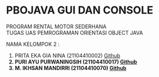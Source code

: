 # PBOJAVA GUI DAN CONSOLE
PROGRAM RENTAL MOTOR  SEDERHANA <BR>
TUGAS UAS PEMROGRAMAN ORIENTASI OBJECT JAVA
 
NAMA KELOMPOK 2 : <br>

1) PRITA EKA GIA NINA 		(21104410002)  [Github](https://github.com/NafMn) <b>
2) PURI AYU PURWANINGSIH 	(21104410017)  [Github](https://github.com/NafMn) <br>
3) M. IKHSAN MANDIRRI 		(21104410070)   [Github](https://github.com/NafMn) <br>

 


